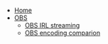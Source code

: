 <!-- docs/_sidebar.md -->


- [Home](/Home/index.md)
- [OBS](/OBS/index.md)
  - [OBS IRL streaming](/OBS/irl.md)
  - [OBS encoding comparion](/OBS/encoding.md)
<!--- [Voicemeeter](/Voicemeeter/index.md)